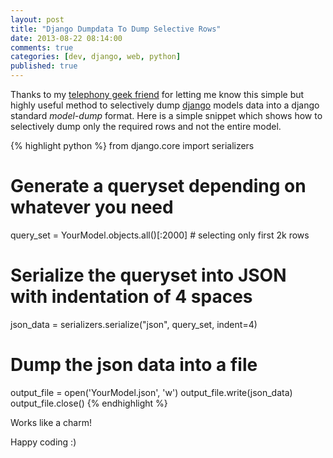 ```yaml
---
layout: post
title: "Django Dumpdata To Dump Selective Rows"
date: 2013-08-22 08:14:00
comments: true
categories: [dev, django, web, python]
published: true
---
```


Thanks to my [telephony geek friend](https://twitter.com/GurteshwarSingh) for letting me know this simple but highly useful method to selectively dump [django](https://www.djangoproject.com) models data into a django standard _model-dump_ format. Here is a simple snippet which shows how to selectively dump only the required rows and not the entire model.

<!-- more -->

{% highlight python %}
from django.core import serializers

# Generate a queryset depending on whatever you need
query_set = YourModel.objects.all()[:2000]  # selecting only first 2k rows

# Serialize the queryset into JSON with indentation of 4 spaces
json_data = serializers.serialize("json", query_set, indent=4)

# Dump the json data into a file
output_file = open('YourModel.json', 'w')
output_file.write(json_data)
output_file.close()
{% endhighlight %}

Works like a charm!

Happy coding :)

